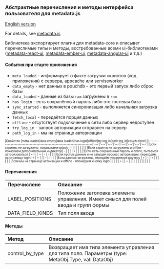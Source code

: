 ### Абстрактные перечисления и методы интерфейса пользователя для metadata.js

[English version](README.en.md)

For details, see [metadata.js](https://github.com/oknosoft/metadata.js)

Библиотека экспортирует плагин для metadata-core и описывет перечислимые типы и методы, востребованные всеми
ui-библиотеками ([metadata-react-ui](../metadata-react-ui), [metadata-ember-ui](../metadata-ember-ui), [metadata-angular-ui](../metadata-angular-ui) и т.д.)

#### События при старте приложения

- `meta_loaded` - информирует о факте загрузки скриптов (код приложения) с сервера, appcache или serviseworker
- `data_empty` - нет данных в pouchdb - это первый запуск либо сброс базы
- `data_loaded` - данные из базы `ram` загружены в `ram`
- `has_login` - есть сохранённый пароль либо это гостевая база
- `sync_started` - выполняется синхронизация либо начальная загрузка данных
- `fetch_local` - передаётся порция данных
- `offline` - отсутствует подключение к сети либо сервер недоступен
- `try_log_in` - запрос авторизации отправлен на сервер
- `path_log_in` - мы на странице авторизации

<sub><sup>
|Свойство                              |meta loaded|data empty|data loaded|has login|offline|try log_in|path log_in|couch direct|
|:-----------------------------------------------------------------------|:---:|:---:|:---:|:---:|:---:|:---:|:---:|:---:|
|Если скрипты не загружены, показываем splash                            | - |   |   |   |   |   |   |   |
|Если скрипты не загружены и offline - показваем дополнительный индикатор| - |   |   |   | + |   |   |   |
|Если есть сохранённый пароль и online, пытаемся авторизоваться          | + |   |   | + | - | - |   |   |
|Если пустые данные и не запущен процесс авторизации, переходим на страницу login| + | + |   |   | - | - |   |   |
|Если данные загружены, передаём управление роутеру                      | + | - | + |   |   |   |   |   |
|Если мы на странице автоизации и offline - блокируем кнопку login       |   |   |   |   | + |   | + |   |
|                                                                        |   |   |   |   |   |   |   |   |
</sup></sub>

#### Перечисления

| Перечислене | Описание |
|:---|:---|
| LABEL_POSITIONS | Положение заголовка элемента управления. Имеет смысл для полей ввода и групп формы |
| DATA_FIELD_KINDS | Тип поля ввода |

#### Методы

| Метод | Описание |
|:---|:---|
| control_by_type | Возвращает имя типа элемента управления для типа поля. Параметры (type: MetaObj.Type, val: DataObj) |



